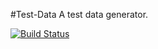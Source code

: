 #Test-Data
A test data generator.

[![Build Status](https://travis-ci.org/donilan/test-data.svg?branch=master)](https://travis-ci.org/donilan/test-data)
